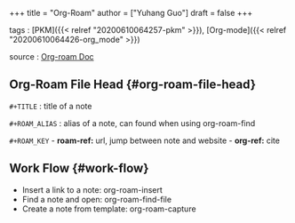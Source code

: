 +++
title = "Org-Roam"
author = ["Yuhang Guo"]
draft = false
+++

tags
: [PKM]({{< relref "20200610064257-pkm" >}}), [Org-mode]({{< relref "20200610064426-org_mode" >}})

source
: [Org-roam Doc](https://org-roam.readthedocs.io/en/master/templating/)


## Org-Roam File Head {#org-roam-file-head}

`#+TITLE`
: title of a note

`#+ROAM_ALIAS`
: alias of a note, can found when using org-roam-find

`#+ROAM_KEY`
    -   **roam-ref:** url, jump between note and website
    -   **org-ref:** cite


## Work Flow {#work-flow}

-   Insert a link to a note: org-roam-insert
-   Find a note and open: org-roam-find-file
-   Create a note from template: org-roam-capture
